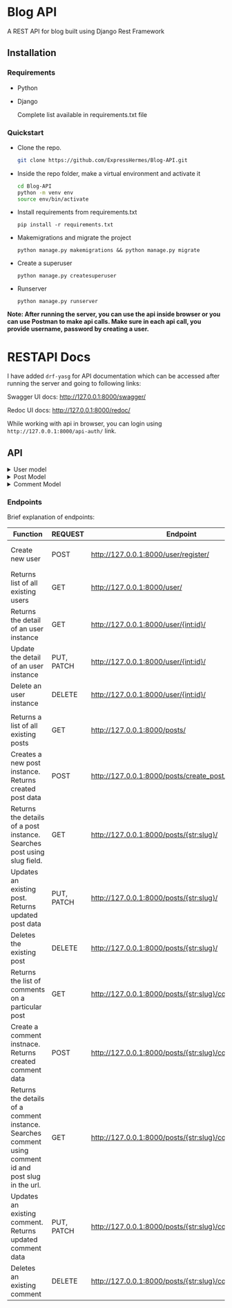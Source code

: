# Blog API
A REST API for blog built using Django Rest Framework

## Installation

### Requirements
- Python
- Django

    Complete list available in requirements.txt file

### Quickstart
- Clone the repo.  
    ```bash
    git clone https://github.com/ExpressHermes/Blog-API.git
    ```

- Inside the repo folder, make a virtual environment and activate it 
    ```bash
    cd Blog-API
    python -m venv env 
    source env/bin/activate
    ```

- Install requirements from requirements.txt
    ```
    pip install -r requirements.txt
    ```

- Makemigrations and migrate the project
    ```
    python manage.py makemigrations && python manage.py migrate
    ```

- Create a superuser
    ```
    python manage.py createsuperuser
    ```

- Runserver
    ```
    python manage.py runserver
    ```

**Note: After running the server, you can use the api inside browser or you can use Postman to make api calls. Make sure in each api call, you provide username, password by creating a user.**

# RESTAPI Docs
I have added `drf-yasg` for API documentation which can be accessed after running the server and going to following links:

Swagger UI docs:    http://127.0.0.1:8000/swagger/

Redoc UI docs:  http://127.0.0.1:8000/redoc/

While working with api in browser, you can login using `http://127.0.0.1:8000/api-auth/` link.


## API
<details>
<summary> User model </summary> 

- User:
    - username: string(unique),
    - email: email,
    - password: string(min 8 chars)

</details>

<details>
<summary> Post Model </summary>

- Post:
    - id: Post id(read only),
    - slug: string,
    - title: string,
    - author: user-id(read only),
    - body: string,
    - description: string,
    - image: image(optional)
    - created_at: datetime(read only)
    - updated_at: datetime(read only)
</details>

<details>
<summary>Comment Model </summary>

- Comment:
    - parent: post id(read only),
    - author: user id(ready only),
    - body: string,
    - created_at: datetime(read only)
    - updated_at: datetime(read only)
</details>



### Endpoints

Brief explanation of endpoints:

| Function                                                                                               | REQUEST    | Endpoint                                                | Authorization | form-data                                 |
|--------------------------------------------------------------------------------------------------------|------------|---------------------------------------------------------|---------------|-------------------------------------------|
| Create new user                                                                                        | POST       | http://127.0.0.1:8000/user/register/                    | Not Required  | username, email, password                 |
| Returns list of all existing users                                                                     | GET        | http://127.0.0.1:8000/user/                             | Basic Auth    |                                           |
| Returns the detail of an user instance                                                                 | GET        | http://127.0.0.1:8000/user/{int:id}/                    | Basic Auth    |                                           |
| Update the detail of an user instance                                                                  | PUT, PATCH | http://127.0.0.1:8000/user/{int:id}/                    | Basic Auth    |                                           |
| Delete an user instance                                                                                | DELETE     | http://127.0.0.1:8000/user/{int:id}/                    | Basic Auth    |                                           |
|                                                                                                        |            |                                                         |               |                                           |
| Returns a list of all existing posts                                                                   | GET        | http://127.0.0.1:8000/posts/                            | Not Required  |                                           |
| Creates a new post instance. Returns created post data                                                 | POST       | http://127.0.0.1:8000/posts/create_post/                | Basic Auth    | title, body, description, image: optional |
| Returns the details of a post instance. Searches post using slug field.                                | GET        | http://127.0.0.1:8000/posts/{str:slug}/                 | Basic Auth    |                                           |
| Updates an existing post. Returns updated post data                                                    | PUT, PATCH | http://127.0.0.1:8000/posts/{str:slug}/                 | Basic Auth    | title, body, description, image: optional |
| Deletes the existing post                                                                              | DELETE     | http://127.0.0.1:8000/posts/{str:slug}/                 | Basic Auth    |                                           |
| Returns the list of comments on a particular post                                                      | GET        | http://127.0.0.1:8000/posts/{str:slug}/comment/         | Not Required  |                                           |
| Create a comment instnace. Returns created comment data                                                | POST       | http://127.0.0.1:8000/posts/{str:slug}/comment/create   | Basic Auth    | body: comment body                        |
| Returns the details of a comment instance. Searches comment using comment id and post slug in the url. | GET        | http://127.0.0.1:8000/posts/{str:slug}/comment/{int:id} | Not Required  |                                           |
| Updates an existing comment. Returns updated comment data                                              | PUT, PATCH | http://127.0.0.1:8000/posts/{str:slug}/comment/{int:id} | Basic Auth    | body: comment body                        |
| Deletes an existing comment                                                                            | DELETE     | http://127.0.0.1:8000/posts/{str:slug}/comment/{int:id} | Basic Auth    | body: comment body                        |


